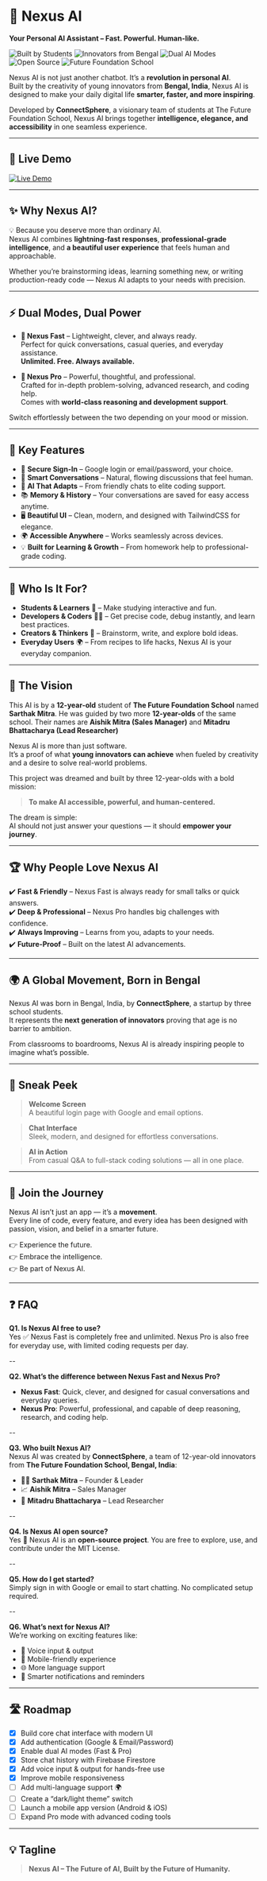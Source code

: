 # 🌌 Nexus AI  
**Your Personal AI Assistant – Fast. Powerful. Human-like.**  

![Built by Students](https://img.shields.io/badge/Built%20by-Students-blueviolet?style=for-the-badge)
![Innovators from Bengal](https://img.shields.io/badge/Innovators-From%20Bengal-ff69b4?style=for-the-badge)
![Dual AI Modes](https://img.shields.io/badge/Dual%20AI%20Modes-Fast%20%7C%20Pro-orange?style=for-the-badge)
![Open Source](https://img.shields.io/badge/Open--Source-Yes-brightgreen?style=for-the-badge)
![Future Foundation School](https://img.shields.io/badge/Future%20Foundation-School-yellow?style=for-the-badge)

Nexus AI is not just another chatbot. It’s a **revolution in personal AI**.  
Built by the creativity of young innovators from **Bengal, India**, Nexus AI is designed to make your daily digital life **smarter, faster, and more inspiring**.  

Developed by **ConnectSphere**, a visionary team of students at The Future Foundation School, Nexus AI brings together **intelligence, elegance, and accessibility** in one seamless experience.  

---

## 🚀 Live Demo

[![Live Demo](https://img.shields.io/badge/Live-Demo-brightgreen?style=for-the-badge)](https://sarthakmitra323.github.io/Nexus-AI/)

---

## ✨ Why Nexus AI?  

💡 Because you deserve more than ordinary AI.  
Nexus AI combines **lightning-fast responses**, **professional-grade intelligence**, and **a beautiful user experience** that feels human and approachable.  

Whether you’re brainstorming ideas, learning something new, or writing production-ready code — Nexus AI adapts to your needs with precision.  

---

## ⚡ Dual Modes, Dual Power  

- **🚀 Nexus Fast** – Lightweight, clever, and always ready.  
  Perfect for quick conversations, casual queries, and everyday assistance.  
  **Unlimited. Free. Always available.**  

- **💎 Nexus Pro** – Powerful, thoughtful, and professional.  
  Crafted for in-depth problem-solving, advanced research, and coding help.  
  Comes with **world-class reasoning and development support**.  

Switch effortlessly between the two depending on your mood or mission.  

---

## 🌟 Key Features  

- 🔑 **Secure Sign-In** – Google login or email/password, your choice.  
- 💬 **Smart Conversations** – Natural, flowing discussions that feel human.  
- 🤖 **AI That Adapts** – From friendly chats to elite coding support.  
- 📚 **Memory & History** – Your conversations are saved for easy access anytime.  
- 🖥️ **Beautiful UI** – Clean, modern, and designed with TailwindCSS for elegance.  
- 🌍 **Accessible Anywhere** – Works seamlessly across devices.  
- 💡 **Built for Learning & Growth** – From homework help to professional-grade coding.  

---

## 🎯 Who Is It For?  

- **Students & Learners** 📘 – Make studying interactive and fun.  
- **Developers & Coders** 👨‍💻 – Get precise code, debug instantly, and learn best practices.  
- **Creators & Thinkers** 🎨 – Brainstorm, write, and explore bold ideas.  
- **Everyday Users** 🌍 – From recipes to life hacks, Nexus AI is your everyday companion.  

---

## 🔮 The Vision  

This AI is by a **12-year-old** student of **The Future Foundation School** named **Sarthak Mitra**. He was guided by two more **12-year-olds** of the same school. Their names are **Aishik Mitra (Sales Manager)** and **Mitadru Bhattacharya (Lead Researcher)** 

Nexus AI is more than just software.  
It’s a proof of what **young innovators can achieve** when fueled by creativity and a desire to solve real-world problems.  

This project was dreamed and built by three 12-year-olds with a bold mission:  
> **To make AI accessible, powerful, and human-centered.**  

The dream is simple:  
AI should not just answer your questions — it should **empower your journey**.  

---

## 🏆 Why People Love Nexus AI  

✔️ **Fast & Friendly** – Nexus Fast is always ready for small talks or quick answers.  
✔️ **Deep & Professional** – Nexus Pro handles big challenges with confidence.  
✔️ **Always Improving** – Learns from you, adapts to your needs.  
✔️ **Future-Proof** – Built on the latest AI advancements.  

---

## 🌍 A Global Movement, Born in Bengal  

Nexus AI was born in Bengal, India, by **ConnectSphere**, a startup by three school students.  
It represents the **next generation of innovators** proving that age is no barrier to ambition.  

From classrooms to boardrooms, Nexus AI is already inspiring people to imagine what’s possible.  

---

## 📸 Sneak Peek  

> **Welcome Screen**  
A beautiful login page with Google and email options.  

> **Chat Interface**  
Sleek, modern, and designed for effortless conversations.  

> **AI in Action**  
From casual Q&A to full-stack coding solutions — all in one place.  

---

## 🌟 Join the Journey  

Nexus AI isn’t just an app — it’s a **movement**.  
Every line of code, every feature, and every idea has been designed with passion, vision, and belief in a smarter future.  

👉 Experience the future.  
👉 Embrace the intelligence.  
👉 Be part of Nexus AI.  

---

## ❓ FAQ  

**Q1. Is Nexus AI free to use?**  
Yes ✅ Nexus Fast is completely free and unlimited. Nexus Pro is also free for everyday use, with limited coding requests per day.  

--

**Q2. What’s the difference between Nexus Fast and Nexus Pro?**  
- **Nexus Fast**: Quick, clever, and designed for casual conversations and everyday queries.  
- **Nexus Pro**: Powerful, professional, and capable of deep reasoning, research, and coding help.  

--

**Q3. Who built Nexus AI?**  
Nexus AI was created by **ConnectSphere**, a team of 12-year-old innovators from **The Future Foundation School, Bengal, India**:  
- 👨‍💻 **Sarthak Mitra** – Founder & Leader  
- 📈 **Aishik Mitra** – Sales Manager  
- 🔬 **Mitadru Bhattacharya** – Lead Researcher  

--

**Q4. Is Nexus AI open source?**  
Yes 🎉 Nexus AI is an **open-source project**. You are free to explore, use, and contribute under the MIT License.  

--

**Q5. How do I get started?**  
Simply sign in with Google or email to start chatting. No complicated setup required.  

--

**Q6. What’s next for Nexus AI?**  
We’re working on exciting features like:  
- 🎤 Voice input & output  
- 📱 Mobile-friendly experience  
- 🌐 More language support  
- 🔔 Smarter notifications and reminders  

---

## 🛣️ Roadmap  

- [x] Build core chat interface with modern UI  
- [x] Add authentication (Google & Email/Password)  
- [x] Enable dual AI modes (Fast & Pro)  
- [x] Store chat history with Firebase Firestore  
- [x] Add voice input & output for hands-free use  
- [x] Improve mobile responsiveness  
- [ ] Add multi-language support 🌍  
- [ ] Create a “dark/light theme” switch  
- [ ] Launch a mobile app version (Android & iOS)  
- [ ] Expand Pro mode with advanced coding tools  
---

## 💡 Tagline  

> **Nexus AI – The Future of AI, Built by the Future of Humanity.**
